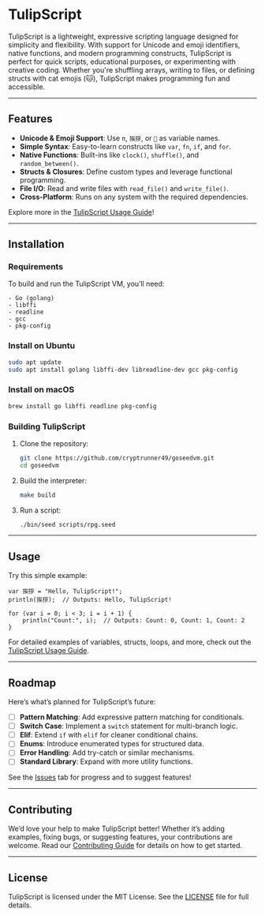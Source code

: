 # TulipScript

TulipScript is a lightweight, expressive scripting language designed for simplicity and flexibility. With support for Unicode and emoji identifiers, native functions, and modern programming constructs, TulipScript is perfect for quick scripts, educational purposes, or experimenting with creative coding. Whether you're shuffling arrays, writing to files, or defining structs with cat emojis (🐱), TulipScript makes programming fun and accessible.

---

## Features

- **Unicode & Emoji Support**: Use `π`, `挨拶`, or `🔢` as variable names.
- **Simple Syntax**: Easy-to-learn constructs like `var`, `fn`, `if`, and `for`.
- **Native Functions**: Built-ins like `clock()`, `shuffle()`, and `random_between()`.
- **Structs & Closures**: Define custom types and leverage functional programming.
- **File I/O**: Read and write files with `read_file()` and `write_file()`.
- **Cross-Platform**: Runs on any system with the required dependencies.

Explore more in the [TulipScript Usage Guide](SEED_USAGE.md)!

---

## Installation

### Requirements

To build and run the TulipScript VM, you’ll need:

```text
- Go (golang)
- libffi
- readline
- gcc
- pkg-config
```

### Install on Ubuntu

```bash
sudo apt update
sudo apt install golang libffi-dev libreadline-dev gcc pkg-config
```

### Install on macOS

```bash
brew install go libffi readline pkg-config
```

### Building TulipScript

1. Clone the repository:

   ```bash
   git clone https://github.com/cryptrunner49/goseedvm.git
   cd goseedvm
   ```

2. Build the interpreter:

   ```bash
   make build
   ```

3. Run a script:

   ```bash
   ./bin/seed scripts/rpg.seed
   ```

---

## Usage

Try this simple example:

```seed
var 挨拶 = "Hello, TulipScript!";
println(挨拶);  // Outputs: Hello, TulipScript!

for (var i = 0; i < 3; i = i + 1) {
    println("Count:", i);  // Outputs: Count: 0, Count: 1, Count: 2
}
```

For detailed examples of variables, structs, loops, and more, check out the [TulipScript Usage Guide](SEED_USAGE.md).

---

## Roadmap

Here’s what’s planned for TulipScript’s future:

- [ ] **Pattern Matching**: Add expressive pattern matching for conditionals.
- [ ] **Switch Case**: Implement a `switch` statement for multi-branch logic.
- [ ] **Elif**: Extend `if` with `elif` for cleaner conditional chains.
- [ ] **Enums**: Introduce enumerated types for structured data.
- [ ] **Error Handling**: Add try-catch or similar mechanisms.
- [ ] **Standard Library**: Expand with more utility functions.

See the [Issues](https://github.com/cryptrunner49/goseedvm/issues) tab for progress and to suggest features!

---

## Contributing

We’d love your help to make TulipScript better! Whether it’s adding examples, fixing bugs, or suggesting features, your contributions are welcome. Read our [Contributing Guide](CONTRIBUTING.md) for details on how to get started.

---

## License

TulipScript is licensed under the MIT License. See the [LICENSE](LICENSE) file for full details.
